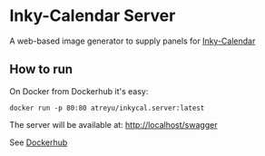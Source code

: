 # Inky-Calendar Server

A web-based image generator to supply panels for [Inky-Calendar](https://github.com/aceisace/Inky-Calendar)

## How to run

On Docker from Dockerhub it's easy:

```
docker run -p 80:80 atreyu/inkycal.server:latest
```
The server will be available at: [http://localhost/swagger](http://localhost/swagger)

See [Dockerhub](https://hub.docker.com/r/atreyu/inkycal.server)
